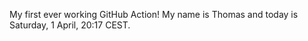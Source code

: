 My first ever working GitHub Action!
My name is Thomas and today is Saturday, 1 April, 20:17 CEST. 
